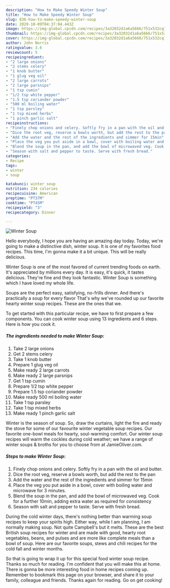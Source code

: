 ```yaml
---
description: "How to Make Speedy Winter Soup"
title: "How to Make Speedy Winter Soup"
slug: 836-how-to-make-speedy-winter-soup
date: 2020-10-09T04:37:04.443Z
image: https://img-global.cpcdn.com/recipes/3a32032d1a6a5666/751x532cq70/winter-soup-recipe-main-photo.jpg
thumbnail: https://img-global.cpcdn.com/recipes/3a32032d1a6a5666/751x532cq70/winter-soup-recipe-main-photo.jpg
cover: https://img-global.cpcdn.com/recipes/3a32032d1a6a5666/751x532cq70/winter-soup-recipe-main-photo.jpg
author: John Norris
ratingvalue: 3.6
reviewcount: 5
recipeingredient:
- "2 large onions"
- "2 stems celery"
- "1 knob butter"
- "1 glug veg oil"
- "2 large carrots"
- "2 large parsnips"
- "1 tsp cumin"
- "1/2 tsp white pepper"
- "1.5 tsp coriander powder"
- "500 ml boiling water"
- "1 tsp parsley"
- "1 tsp mixed herbs"
- "1 pinch garlic salt"
recipeinstructions:
- "Finely chop onions and celery. Softly fry in a pan with the oil and butter."
- "Dice the root veg, reserve a bowls worth, but add the rest to the pan"
- "Add the water and the rest of the ingredients and simmer for 15min"
- "Place the veg you put aside in a bowl, cover with boiling water and microwave for 3 minutes."
- "Blend the soup in the pan, and add the bowl of microwaved veg. Cook for a further 10min, adding extra water as required for consistency"
- "Season with salt and pepper to taste. Serve with fresh bread."
categories:
- Recipe
tags:
- winter
- soup

katakunci: winter soup 
nutrition: 234 calories
recipecuisine: American
preptime: "PT37M"
cooktime: "PT45M"
recipeyield: "3"
recipecategory: Dinner

---
```



![Winter Soup](https://img-global.cpcdn.com/recipes/3a32032d1a6a5666/751x532cq70/winter-soup-recipe-main-photo.jpg)

Hello everybody, I hope you are having an amazing day today. Today, we're going to make a distinctive dish, winter soup. It is one of my favorites food recipes. This time, I'm gonna make it a bit unique. This will be really delicious.

Winter Soup is one of the most favored of current trending foods on earth. It's appreciated by millions every day. It is easy, it's quick, it tastes delicious. They're fine and they look fantastic. Winter Soup is something which I have loved my whole life.

Soups are the perfect easy, satisfying, no-frills dinner. And there&#39;s practically a soup for every flavor That&#39;s why we&#39;ve rounded up our favorite hearty winter soup recipes. These are the ones that we.


To get started with this particular recipe, we have to first prepare a few components. You can cook winter soup using 13 ingredients and 6 steps. Here is how you cook it.

<!--inarticleads1-->

##### The ingredients needed to make Winter Soup:

1. Take 2 large onions
1. Get 2 stems celery
1. Take 1 knob butter
1. Prepare 1 glug veg oil
1. Make ready 2 large carrots
1. Make ready 2 large parsnips
1. Get 1 tsp cumin
1. Prepare 1/2 tsp white pepper
1. Prepare 1.5 tsp coriander powder
1. Make ready 500 ml boiling water
1. Take 1 tsp parsley
1. Take 1 tsp mixed herbs
1. Make ready 1 pinch garlic salt


Winter is the season of soup. So, draw the curtains, light the fire and ready the stove for some of our favourite winter vegetable soup recipes. Our favorite one-bowl meals for hearty, soul-warming comfort. Our winter soup recipes will warm the cockles during cold weather; we have a range of winter soups &amp; broths for you to choose from at JamieOliver.com. 

<!--inarticleads2-->

##### Steps to make Winter Soup:

1. Finely chop onions and celery. Softly fry in a pan with the oil and butter.
1. Dice the root veg, reserve a bowls worth, but add the rest to the pan
1. Add the water and the rest of the ingredients and simmer for 15min
1. Place the veg you put aside in a bowl, cover with boiling water and microwave for 3 minutes.
1. Blend the soup in the pan, and add the bowl of microwaved veg. Cook for a further 10min, adding extra water as required for consistency
1. Season with salt and pepper to taste. Serve with fresh bread.


During the cold winter days, there&#39;s nothing better than warming soup recipes to keep your spirits high. Either way, while I am planning, I am normally making soup. Not quite Campbell&#39;s but it melts. These are the best British soup recipes for winter and are made with good, hearty root vegetables, beans, and pulses and are more like complete meals than a bowl of soup. Here are our favorite soups, stews and chili recipes for the cold fall and winter months. 

So that is going to wrap it up for this special food winter soup recipe. Thanks so much for reading. I'm confident that you will make this at home. There is gonna be more interesting food in home recipes coming up. Remember to bookmark this page on your browser, and share it to your family, colleague and friends. Thanks again for reading. Go on get cooking!
